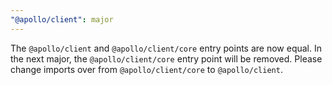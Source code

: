 ```yaml
---
"@apollo/client": major
---
```


The `@apollo/client` and `@apollo/client/core` entry points are now equal.
In the next major, the `@apollo/client/core` entry point will be removed.
Please change imports over from `@apollo/client/core` to `@apollo/client`.
